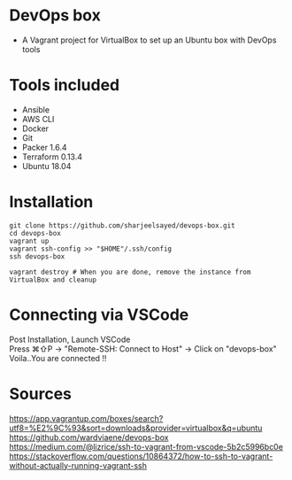 # DevOps box

* A Vagrant project for VirtualBox to set up an Ubuntu box with DevOps tools

# Tools included
* Ansible
* AWS CLI
* Docker
* Git
* Packer 1.6.4
* Terraform 0.13.4
* Ubuntu 18.04

# Installation
```shell
git clone https://github.com/sharjeelsayed/devops-box.git
cd devops-box  
vagrant up  
vagrant ssh-config >> "$HOME"/.ssh/config  
ssh devops-box  

vagrant destroy # When you are done, remove the instance from VirtualBox and cleanup  
```

# Connecting via VSCode
Post Installation, Launch VSCode  
Press ⌘⇧P -> "Remote-SSH: Connect to Host" -> Click on "devops-box"  
Voila..You are connected !!  

# Sources
https://app.vagrantup.com/boxes/search?utf8=%E2%9C%93&sort=downloads&provider=virtualbox&q=ubuntu  
https://github.com/wardviaene/devops-box  
https://medium.com/@lizrice/ssh-to-vagrant-from-vscode-5b2c5996bc0e  
https://stackoverflow.com/questions/10864372/how-to-ssh-to-vagrant-without-actually-running-vagrant-ssh  